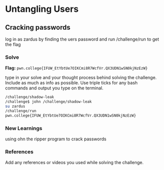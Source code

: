 # Untangling Users

## Cracking passwords
log in as zardus by finding the uers password and run /challenge/run to get the flag

### Solve
**Flag:** `pwn.college{IFUW_EtYbtUe7OIKCmi8R7WcfVr.QX3UDN1wSN0kjNzEzW}`

type in your solve and your thought process behind solving the challenge. Include as much as info as possible. Use triple ticks for any bash commands and output you type on the terminal.

```bash
/challenge/shadow-leak
/challenge$ john /challenge/shadow-leak
su zardus
/challenge/run
pwn.college{IFUW_EtYbtUe7OIKCmi8R7WcfVr.QX3UDN1wSN0kjNzEzW}
```

### New Learnings
using ohn the ripper program to crack passwords

### References 
Add any references or videos you used while solving the challenge.
